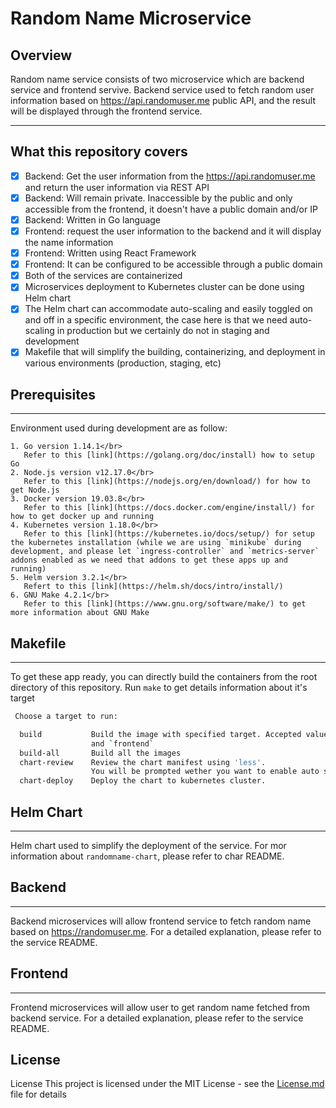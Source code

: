 # Random Name Microservice

## Overview
Random name service consists of two microservice which are backend service and frontend servive. Backend service used to fetch random user information based on https://api.randomuser.me public API, and the result will be displayed through the frontend service.

---

## What this repository covers
- [x] Backend: Get the user information from the https://api.randomuser.me and return the user information via REST API
- [x] Backend: Will remain private. Inaccessible by the public and only accessible from the frontend, it doesn't have a public domain and/or IP
- [x] Backend: Written in Go language
- [x] Frontend: request the user information to the backend and it will display the name information
- [x] Frontend: Written using React Framework
- [x] Frontend: It can be configured to be accessible through a public domain
- [x] Both of the services are containerized
- [x] Microservices deployment to Kubernetes cluster can be done using Helm chart
- [x] The Helm chart can accommodate auto-scaling and easily toggled on and off in a specific environment, the case here is that we need auto-scaling in production but we certainly do not in staging and development
- [x] Makefile that will simplify the building, containerizing, and deployment in various environments (production, staging, etc)

## Prerequisites
---
Environment used during development are as follow:
```
1. Go version 1.14.1</br>
   Refer to this [link](https://golang.org/doc/install) how to setup Go
2. Node.js version v12.17.0</br>
   Refer to this [link](https://nodejs.org/en/download/) for how to get Node.js
3. Docker version 19.03.8</br>
   Refer to this [link](https://docs.docker.com/engine/install/) for how to get docker up and running
4. Kubernetes version 1.18.0</br>
   Refer to this [link](https://kubernetes.io/docs/setup/) for setup the kubernetes installation (while we are using `minikube` during development, and please let `ingress-controller` and `metrics-server` addons enabled as we need that addons to get these apps up and running)
5. Helm version 3.2.1</br>
   Refert to this [link](https://helm.sh/docs/intro/install/)
6. GNU Make 4.2.1</br>
   Refer to this [link](https://www.gnu.org/software/make/) to get more information about GNU Make
```

## Makefile
---
To get these app ready, you can directly build the containers from the root directory of this repository.
Run `make` to get details information about it's target
```bash
 Choose a target to run:

  build           Build the image with specified target. Accepted value `backend`
                  and `frontend`
  build-all       Build all the images
  chart-review    Review the chart manifest using 'less'.
                  You will be prompted wether you want to enable auto scale or not
  chart-deploy    Deploy the chart to kubernetes cluster.

```



## Helm Chart
---
Helm chart used to simplify the deployment of the service. For mor information about `randomname-chart`, please refer to char README.

## Backend
---
Backend microservices will allow frontend service to fetch random name based on https://randomuser.me. For a detailed explanation, please refer to the service README.

## Frontend
---
Frontend microservices will allow user to get random name fetched from backend service. For a detailed explanation, please refer to the service README.

## License
License
This project is licensed under the MIT License - see the [License.md](https://github.com/ermusthofa/randomname/blob/master/LICENSE) file for details
